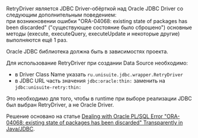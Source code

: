 RetryDriver является JDBC Driver-обёрткой над Oracle JDBC Driver со следующим дополнительным поведением:  
при возникновении ошибки "ORA-04068: existing state of packages has been discarded" ("существующее состояние было сброшено")
основные методы (execute, executeQuery, executeUpdate и некоторые другие) выполняются ещё 1 раз.

Oracle JDBC библиотека должна быть в зависимостях проекта.

Для использование RetryDriver при создании Data Source необходимо: 
- в Driver Class Name указать `ru.unisuite.jdbc.wrapper.RetryDriver`
- в JDBC URL часть значения `jdbc:oracle:thin:` заменить на `jdbc:unisuite-retry:thin:`

Это необходимо для того, чтобы в runtime при выборе реализации JDBC был выбран RetryDriver, а не Oracle Driver. 

Решение основано на статье [Dealing with Oracle PL/SQL Error "ORA-04068: existing state of packages has been discarded" Transparently in Java/JDBC](http://dbj2ee.blogspot.com/2007/10/dealing-with-oracle-plsql-error-ora.html).
